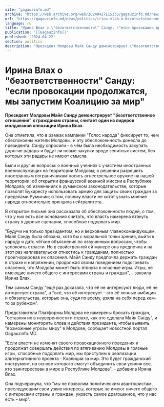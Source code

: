 ```yaml
---
site: "gagauzinfo.md"
archive: "https://web.archive.org/web/20240427115335/gagauzinfo.md/news/politics/irina-vlah-o-bezotvetstvennosti-sandu-esli-provokatsii-prodolzhatsya-mi-zapustim-koalitsiyu-za-mir"
url: "https://gagauzinfo.md/news/politics/irina-vlah-o-bezotvetstvennosti-sandu-esli-provokatsii-prodolzhatsya-mi-zapustim-koalitsiyu-za-mir"
language: ru
title: "Ирина Влах о \"безответственности\" Санду: \"если провокации продолжатся, мы запустим Коалицию за мир\""
publication: '[[Gagauzinfo]]'
published: '2024-04-22'
section: politics
description: "Президент Молдовы Майя Санду демонстрирует \"безответственное отношение\" к гражданам страны, считает один из лидеров молдавской оппозиции Ирина Влах."
---
```


# Ирина Влах о "безответственности" Санду: "если провокации продолжатся, мы запустим Коалицию за мир"

**Президент Молдовы Майя Санду демонстрирует "безответственное отношение" к гражданам страны, считает один из лидеров молдавской оппозиции Ирина Влах.**

Она отметила, что в рамках кампании "Голос народа" фиксирует то, чем обеспокоены жители Молдовы, и эту обеспокоенность донесла до президента. Санду спросили - в чём была необходимость закупать дорогие радары и будут ли новые закупки вроде зенитных систем, без которых эти радары не имеют смысла.

Были и другие вопросы: о военных учениях с участием иностранных военнослужащих на территории Молдовы; о решении разрешить иностранным пограничникам носить огнестрельное оружие на нашей территории; об открытии французской военной миссии в Республике Молдова; об изменениях в румынском законодательстве, которые позволят Бухаресту использовать армию для защиты своих граждан за пределами Румынии; о том, почему власти не хотят узнать мнение народа относительно принципа нейтралитета.

В открытом письме она рассказала об обеспокоенности людей, о том, что у них есть все основания считать, что власть намерена втянуть страну в дурные сценарии, способные подорвать мир.

"Будучи не только президентом, но и верховным главнокомандующим, Майя Санду была обязана, хотя бы с моральной точки зрения, выйти к народу и дать чёткие объяснения по озвученным вопросам, чтобы успокоить страсти. Но в свойственной ей манере она предпочла и на этот раз наплевательски отнестись к гражданам, полностью проигнорировав их опасения. Майя Санду предпочла держать граждан в страхе и напряжении, продолжая своим поведением подогревать опасения, что Молдова может быть втянута в опасные игры. Игры, не имеющие ничего общего с интересами страны и граждан", - заявила Ирина Влах.

Тем самым Санду "ещё раз доказала, что её не интересуют люди, её не интересует страна", а "всё, что её интересует - это её личные амбиции и обязательства, которые она, судя по всему, взяла на себя перед кем-то за рубежом".

Представители Платформы Молдова не намерены бросать граждан, "оставляя их в неуверенности и страхе, как это сделала Майя Санду", и намерены мониторить слова и действия президента, чтобы выявить "возможные угрозы миру" в Молдове, сообщает новостной портал Gagauzinfo.MD.

"Если власти не изменят своего провокационного поведения и продолжат совершать действия по втягиванию Молдовы в грязные игры, способные подорвать мир, мы приступим к реализации альтернативного проекта - Коалиции за мир. Это будет гражданский инструмент, на основе которого смогут объединить свои усилия все, кто заинтересован в мире в Республике Молдова", - добавила Ирина Влах.

Она подчеркнула, что "мы не позволим политическим авантюристам, преследующим свои узкие интересы, которые не имеют ничего общего с интересами страны и граждан, украсть самое драгоценное, что у нас есть – мир".